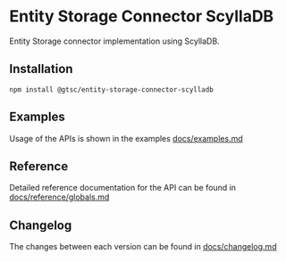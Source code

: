 # Entity Storage Connector ScyllaDB

Entity Storage connector implementation using ScyllaDB.

## Installation

```shell
npm install @gtsc/entity-storage-connector-scylladb
```

## Examples

Usage of the APIs is shown in the examples [docs/examples.md](docs/examples.md)

## Reference

Detailed reference documentation for the API can be found in [docs/reference/globals.md](docs/reference/globals.md)

## Changelog

The changes between each version can be found in [docs/changelog.md](docs/changelog.md)
